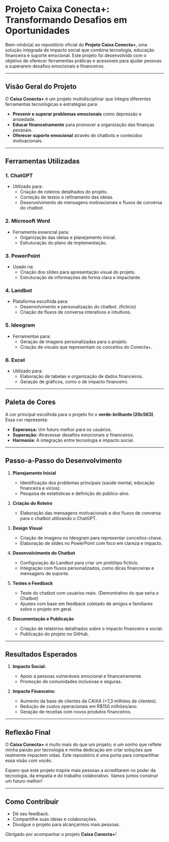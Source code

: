 # Projeto Caixa Conecta+: Transformando Desafios em Oportunidades

Bem-vindo(a) ao repositório oficial do **Projeto Caixa Conecta+**, uma solução integrada de impacto social que combina tecnologia, educação financeira e suporte emocional. Este projeto foi desenvolvido com o objetivo de oferecer ferramentas práticas e acessíveis para ajudar pessoas a superarem desafios emocionais e financeiros.

---

## **Visão Geral do Projeto**

O **Caixa Conecta+** é um projeto multidisciplinar que integra diferentes ferramentas tecnológicas e estratégias para:

- **Prevenir e superar problemas emocionais** como depressão e ansiedade.
- **Educar financeiramente** para promover a organização das finanças pessoais.
- **Oferecer suporte emocional** através de chatbots e conteúdos motivacionais.

---

## **Ferramentas Utilizadas**

### 1. **ChatGPT**
- Utilizado para:
  - Criação de roteiros detalhados do projeto.
  - Correção de textos e refinamento das ideias.
  - Desenvolvimento de mensagens motivacionais e fluxos de conversa do chatbot.

### 2. **Microsoft Word**
- Ferramenta essencial para:
  - Organização das ideias e planejamento inicial.
  - Estruturação do plano de implementação.

### 3. **PowerPoint**
- Usado na:
  - Criação dos slides para apresentação visual do projeto.
  - Estruturação de informações de forma clara e impactante.

### 4. **Landbot**
- Plataforma escolhida para:
  - Desenvolvimento e personalização do chatbot. (fictício)
  - Criação de fluxos de conversa interativos e intuitivos.

### 5. **Ideogram**
- Ferramentas para:
  - Geração de imagens personalizadas para o projeto.
  - Criação de visuais que representam os conceitos do Conecta+.

### 6. **Excel**
- Utilizado para:
  - Elaboração de tabelas e organização de dados financeiros.
  - Geração de gráficos, como o de impacto financeiro.

---

## **Paleta de Cores**

A cor principal escolhida para o projeto foi o **verde-brilhante (20c563)**. Essa cor representa:

- **Esperança:** Um futuro melhor para os usuários.
- **Superação:** Atravessar desafios emocionais e financeiros.
- **Harmonia:** A integração entre tecnologia e impacto social.

---

## **Passo-a-Passo do Desenvolvimento**

1. **Planejamento Inicial**
   - Identificação dos problemas principais (saúde mental, educação financeira e vícios).
   - Pesquisa de estatísticas e definição do público-alvo.

2. **Criação do Roteiro**
   - Elaboração das mensagens motivacionais e dos fluxos de conversa para o chatbot utilizando o ChatGPT.

3. **Design Visual**
   - Criação de imagens no Ideogram para representar conceitos-chave.
   - Elaboração de slides no PowerPoint com foco em clareza e impacto.

4. **Desenvolvimento do Chatbot**
   - Configuração do Landbot para criar um protótipo fictício.
   - Integração com fluxos personalizados, como dicas financeiras e mensagens de suporte.

5. **Testes e Feedback**
   - Teste do chatbot com usuários reais. (Demontrativo do que seria o Chatbot)
   - Ajustes com base em feedback coletado de amigos e familiares sobre o projeto em geral.

6. **Documentação e Publicação**
   - Criação de relatórios detalhados sobre o impacto financeiro e social.
   - Publicação do projeto no GitHub.

---

## **Resultados Esperados**

1. **Impacto Social:**
   - Apoio a pessoas vulneráveis emocional e financeiramente.
   - Promoção de comunidades inclusivas e seguras.

2. **Impacto Financeiro:**
   - Aumento da base de clientes da CAIXA (+7,3 milhões de clientes).
   - Redução de custos operacionais em R$150 milhões/ano.
   - Geração de receitas com novos produtos financeiros.

---

## **Reflexão Final**

O **Caixa Conecta+** é muito mais do que um projeto; é um sonho que reflete minha paixão por tecnologia e minha dedicação em criar soluções que realmente impactem vidas. Este repositório é uma porta para compartilhar essa visão com vocês.

Espero que este projeto inspire mais pessoas a acreditarem no poder da tecnologia, da empatia e do trabalho colaborativo. Vamos juntos construir um futuro melhor!

---

## **Como Contribuir**

- Dê seu feedback.
- Compartilhe suas ideias e colaborações.
- Divulgue o projeto para alcançarmos mais pessoas.

Obrigado por acompanhar o projeto **Caixa Conecta+**!


